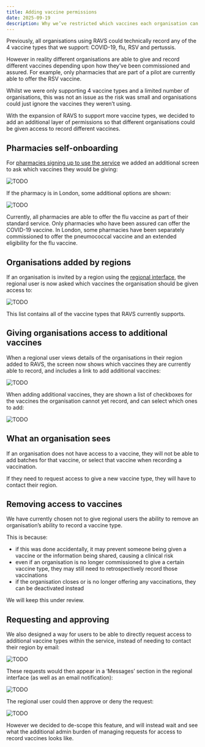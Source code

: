 ```yaml
---
title: Adding vaccine permissions
date: 2025-09-19
description: Why we’ve restricted which vaccines each organisation can record.
---
```


Previously, all organisations using RAVS could technically record any of the 4 vaccine types that we support: COVID-19, flu, RSV and pertussis.

However in reality different organisations are able to give and record different vaccines depending upon how they’ve been commissioned and assured. For example, only pharmacies that are part of a pilot are currently able to offer the RSV vaccine.

Whilst we were only supporting 4 vaccine types and a limited number of organisations, this was not an issue as the risk was small and organisations could just ignore the vaccines they weren’t using.

With the expansion of RAVS to support more vaccine types, we decided to add an additional layer of permissions so that different organisations could be given access to record different vaccines.

## Pharmacies self-onboarding

For [pharmacies signing up to use the service](/record-a-vaccination/2025/08/enabling-pharmacies-to-sign-up/) we added an additional screen to ask which vaccines they would be giving:

![TODO](what-vaccinations-do-you-want-to-record.png)

If the pharmacy is in London, some additional options are shown:

![TODO](what-vaccinations-do-you-want-to-record-london.png)

Currently, all pharmacies are able to offer the flu vaccine as part of their standard service. Only pharmacies who have been assured can offer the COVID-19 vaccine. In London, some pharmacies have been separately commissioned to offer the pneumococcal vaccine and an extended eligibility for the flu vaccine.

## Organisations added by regions

If an organisation is invited by a region using the [regional interface](/record-a-vaccination/2024/08/onboarding-organisations-without-spreadsheets/), the regional user is now asked which vaccines the organisation should be given access to:

![TODO](which-vaccines-can-they-record.png)

This list contains all of the vaccine types that RAVS currently supports.

## Giving organisations access to additional vaccines

When a regional user views details of the organisations in their region added to RAVS, the screen now shows which vaccines they are currently able to record, and includes a link to add additional vaccines:

![TODO](region-organisation-view.png)

When adding additional vaccines, they are shown a list of checkboxes for the vaccines the organisation cannot yet record, and can select which ones to add:

![TODO](which-vaccines-do-you-want-to-add.png)

## What an organisation sees

If an organisation does not have access to a vaccine, they will not be able to add batches for that vaccine, or select that vaccine when recording a vaccination.

If they need to request access to give a new vaccine type, they will have to contact their region.

## Removing access to vaccines

We have currently chosen not to give regional users the ability to remove an organisation’s ability to record a vaccine type.

This is because:

* if this was done accidentally, it may prevent someone being given a vaccine or the information being shared, causing a clinical risk
* even if an organisation is no longer commissioned to give a certain vaccine type, they may still need to retrospectively record those vaccinations
* if the organisation closes or is no longer offering any vaccinations, they can be deactivated instead

We will keep this under review.

## Requesting and approving

We also designed a way for users to be able to directly request access to additional vaccine types within the service, instead of needing to contact their region by email:

![TODO](request-vaccine.png)

These requests would then appear in a ‘Messages’ section in the regional interface (as well as an email notification):

![TODO](messages.png)

The regional user could then approve or deny the request:

![TODO](approve-or-deny.png)

However we decided to de-scope this feature, and will instead wait and see what the additional admin burden of managing requests for access to record vaccines looks like.
